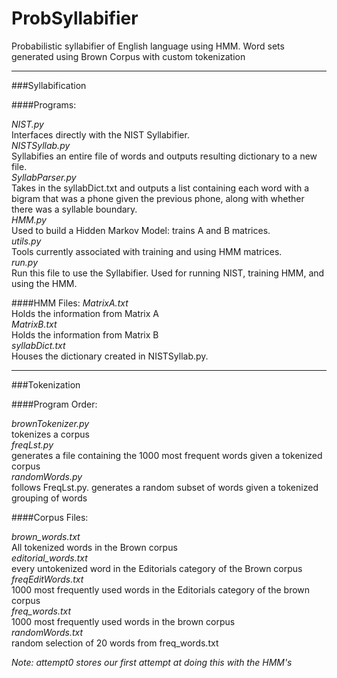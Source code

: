 # ProbSyllabifier
Probabilistic syllabifier of English language using HMM.
Word sets generated using Brown Corpus with custom tokenization

---
###Syllabification

####Programs:

*NIST.py*  
Interfaces directly with the NIST Syllabifier.  
*NISTSyllab.py*  
Syllabifies an entire file of words and outputs resulting dictionary to a new file.  
*SyllabParser.py*  
Takes in the syllabDict.txt and outputs a list containing each word with a bigram that was a phone given the previous phone, along with whether there was a syllable boundary.  
*HMM.py*  
Used to build a Hidden Markov Model: trains A and B matrices.  
*utils.py*  
Tools currently associated with training and using HMM matrices.  
*run.py*  
Run this file to use the Syllabifier. Used for running NIST, training HMM, and using the HMM.

####HMM Files:
*MatrixA.txt*  
Holds the information from Matrix A  
*MatrixB.txt*  
Holds the information from Matrix B  
*syllabDict.txt*  
Houses the dictionary created in NISTSyllab.py.  

---
###Tokenization

####Program Order:

*brownTokenizer.py*  
tokenizes a corpus  
*freqLst.py*  
generates a file containing the 1000 most frequent words given a tokenized corpus  
*randomWords.py*  
follows FreqLst.py. generates a random subset of words given a tokenized grouping of words  

####Corpus Files:

*brown_words.txt*  
All tokenized words in the Brown corpus  
*editorial_words.txt*  
every untokenized word in the Editorials category of the Brown corpus  
*freqEditWords.txt*  
1000 most frequently used words in the Editorials category of the brown corpus  
*freq_words.txt*  
1000 most frequently used words in the brown corpus  
*randomWords.txt*  
random selection of 20 words from freq_words.txt  


*Note: attempt0 stores our first attempt at doing this with the HMM's*
